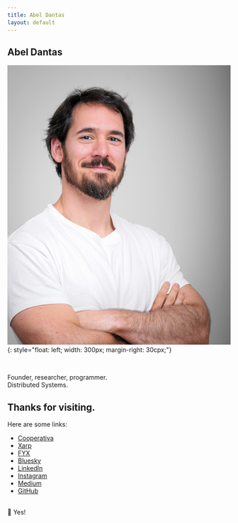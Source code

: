 ```yaml
---
title: Abel Dantas
layout: default
---
```


## Abel Dantas

![A light-skinned man in his mid-30s with dark brown, slightly wavy hair and a well-groomed beard stands against a neutral gray background. His eyes are deep-set and dark, and he has a confident, warm smile. He is wearing a plain white T-shirt and has a relaxed posture with his arms crossed. His muscular arms and lightly tanned skin suggest an active lifestyle. His expression is approachable and self-assured, conveying a sense of quiet confidence (AI generated).](assets/abel-dantas.jpg){: style="float: left; width: 300px; margin-right: 30cpx;"}

<br style="clear: both;">

<!-- I build systems. -->
Founder, researcher, programmer. <br>
Distributed Systems.

<!-- _"It is better to light a match than to curse the darkness"_ (Unknown) -->

## Thanks for visiting.
Here are some links:

- [Cooperativa](https://cpds.pt/)
- [Xarp](https://xarp.pt/)
- [FYX](https://www.fyxgaming.com/)
- [Bluesky](https://bsky.app/profile/abeldantas.bsky.social)
- [LinkedIn](https://linkedin.com/in/abel-dantas)
- [Instagram](https://www.instagram.com/affdantas/)
- [Medium](https://medium.com/@dantas.abel)
- [GitHub](https://github.com/abeldantas)

<br>
🔮 Yes!

